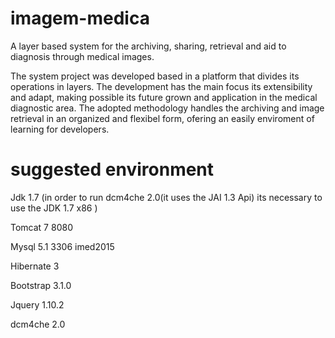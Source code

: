 # imagem-medica
A layer based system for the archiving, sharing, retrieval and aid to diagnosis through medical images.

The system project was developed based in a platform that divides
its operations in layers. The development has the main focus its extensibility and
adapt, making possible its future grown and application in the medical diagnostic area. The
adopted methodology handles the archiving and image retrieval in an organized and flexibel
form, ofering an easily enviroment of learning for developers.


# suggested environment

Jdk 	   	1.7 (in order to run dcm4che 2.0(it uses the JAI 1.3 Api) its necessary to use the JDK 1.7 x86 )

Tomcat		7	8080

Mysql 		5.1	3306	imed2015

Hibernate 3

Bootstrap 3.1.0

Jquery 		1.10.2

dcm4che   2.0
